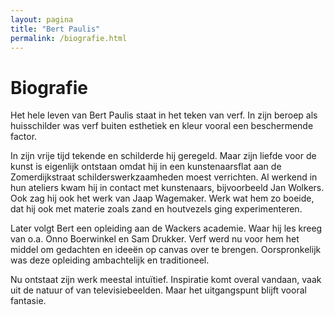 ```yaml
---
layout: pagina
title: "Bert Paulis"
permalink: /biografie.html
---
```


# Biografie

<p class="lead">Het hele leven van Bert Paulis staat in het teken van verf. In zijn beroep als
huisschilder was verf buiten esthetiek en kleur vooral een beschermende factor.</p>

In zijn vrije tijd tekende en schilderde hij geregeld. Maar zijn liefde voor de
kunst is eigenlijk ontstaan omdat hij in een kunstenaarsflat aan de
Zomerdijkstraat schilderswerkzaamheden moest verrichten. Al werkend in hun
ateliers kwam hij in contact met kunstenaars, bijvoorbeeld Jan Wolkers. Ook zag
hij ook het werk van Jaap Wagemaker. Werk wat hem zo boeide, dat hij ook met
materie zoals zand en houtvezels ging experimenteren.
 
Later volgt Bert een opleiding aan de Wackers academie. Waar hij les kreeg van
o.a. Onno Boerwinkel en Sam Drukker. Verf werd nu voor hem het middel om
gedachten en ideeën op canvas over te brengen. Oorspronkelijk was deze
opleiding ambachtelijk en traditioneel.

Nu ontstaat zijn werk meestal intuïtief. Inspiratie komt overal vandaan, vaak
uit de natuur of van televisiebeelden. Maar het uitgangspunt blijft vooral
fantasie.
